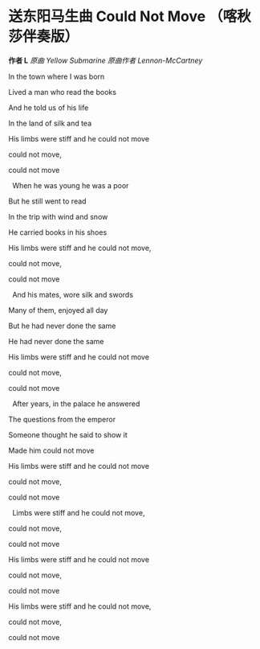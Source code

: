# 送东阳马生曲 Could Not Move （喀秋莎伴奏版）

__作者 L__
_原曲 Yellow Submarine_
_原曲作者 Lennon-McCartney_


In the town where I was born

Lived a man who read the books 

And he told us of his life 

In the land of silk and tea 

His limbs were stiff and he could not move 

could not move, 

could not move 

&nbsp;
When he was young he was a poor

But he still went to read 

In the trip with wind and snow 

He carried books in his shoes 

His limbs were stiff and he could not move, 

could not move, 

could not move 

&nbsp;
And his mates, wore silk and swords 

Many of them, enjoyed all day 

But he had never done the same 

He had never done the same

His limbs were stiff and he could not move 

could not move, 

could not move 

&nbsp;
After years, in the palace he answered 

The questions from the emperor 

Someone thought he said to show it 

Made him could not move 

His limbs were stiff and he could not move 

could not move, 

could not move 

&nbsp;
Limbs were stiff and he could not move, 

could not move, 

could not move 

His limbs were stiff and he could not move 

could not move, 

could not move 

His limbs were stiff and he could not move, 

could not move, 

could not move

